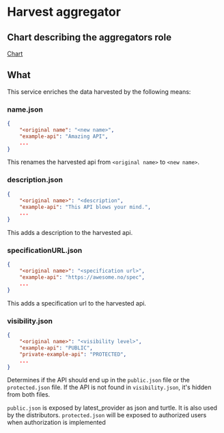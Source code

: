 # Harvest aggregator

## Chart describing the aggregators role
[Chart](https://github.com/oslokommune/devportal-harvest-poc/blob/master/tools/aggregator/docs/aggregator.png)

## What
This service enriches the data harvested by the following means:

### name.json
```json
{
	"<original name": "<new name>",
	"example-api": "Amazing API",
	...
}
```

This renames the harvested api from `<original name>` to `<new name>`.

### description.json
```json
{
	"<original name>": "<description",
	"example-api": "This API blows your mind.",
	...
}
```

This adds a description to the harvested api.

### specificationURL.json
```json
{
	"<original name>": "<specification url>",
	"example-api": "https://awesome.no/spec",
	...
}
```

This adds a specification url to the harvested api.

### visibility.json
```json
{
	"<original name>": "<visibility level>",
	"example-api": "PUBLIC",
	"private-example-api": "PROTECTED",
	...
}
```

Determines if the API should end up in the `public.json` file or the
`protected.json` file. If the API is not found in `visibility.json`, it's hidden
from both files.

`public.json` is exposed by latest_provider as json and turtle. It is also used
by the distributors.
`protected.json` will be exposed to authorized users when authorization is
implemented

